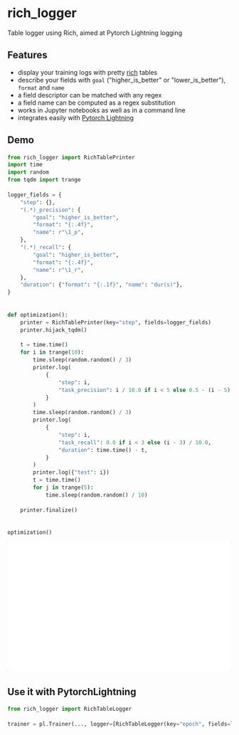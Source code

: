 # rich_logger
Table logger using Rich, aimed at Pytorch Lightning logging

## Features

- display your training logs with pretty [rich](https://github.com/willmcgugan/rich) tables
- describe your fields with `goal` ("higher_is_better" or "lower_is_better"), `format` and `name`
- a field descriptor can be matched with any regex
- a field name can be computed as a regex substitution
- works in Jupyter notebooks as well as in a command line
- integrates easily with [Pytorch Lightning](https://github.com/PyTorchLightning/pytorch-lightning)

## Demo
```python
from rich_logger import RichTablePrinter
import time
import random
from tqdm import trange

logger_fields = {
    "step": {},
    "(.*)_precision": {
        "goal": "higher_is_better",
        "format": "{:.4f}",
        "name": r"\1_p",
    },
    "(.*)_recall": {
        "goal": "higher_is_better",
        "format": "{:.4f}",
        "name": r"\1_r",
    },
    "duration": {"format": "{:.1f}", "name": "dur(s)"},
}


def optimization():
    printer = RichTablePrinter(key="step", fields=logger_fields)
    printer.hijack_tqdm()

    t = time.time()
    for i in trange(10):
        time.sleep(random.random() / 3)
        printer.log(
            {
                "step": i,
                "task_precision": i / 10.0 if i < 5 else 0.5 - (i - 5) / 10.0,
            }
        )
        time.sleep(random.random() / 3)
        printer.log(
            {
                "step": i,
                "task_recall": 0.0 if i < 3 else (i - 3) / 10.0,
                "duration": time.time() - t,
            }
        )
        printer.log({"test": i})
        t = time.time()
        for j in trange(5):
            time.sleep(random.random() / 10)

    printer.finalize()


optimization()
```
![Demo](demo.gif)

## Use it with PytorchLightning
```python
from rich_logger import RichTableLogger

trainer = pl.Trainer(..., logger=[RichTableLogger(key="epoch", fields=logger_fields)])
```
